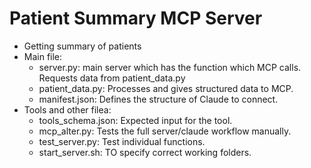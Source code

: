 # Patient Summary MCP Server
- Getting summary of patients 
- Main file: 
    * server.py: main server which has the function which MCP calls. Requests data from patient_data.py 
    * patient_data.py: Processes and gives structured data to MCP. 
    * manifest.json: Defines the structure of Claude to connect. 
- Tools and other filea:
    * tools_schema.json: Expected input for the tool. 
    * mcp_alter.py: Tests the full server/claude workflow manually. 
    * test_server.py: Test individual functions. 
    * start_server.sh: TO specify correct working folders. 
            